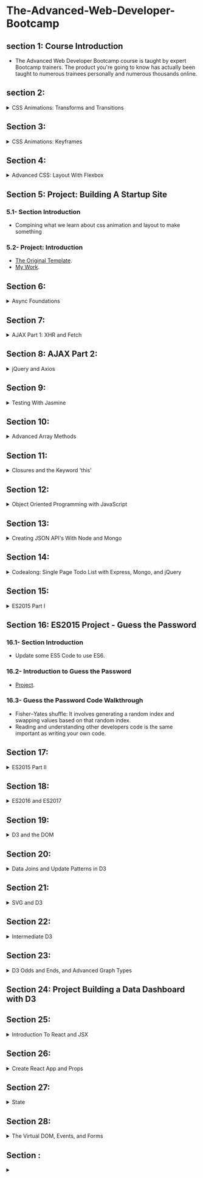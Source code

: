 # The-Advanced-Web-Developer-Bootcamp

## section 1: Course Introduction
- The Advanced Web Developer Bootcamp course is taught by expert Bootcamp trainers. The product you're going to know has actually been taught to numerous trainees personally and numerous thousands online.

## section 2:
<details>
  <summary>CSS Animations: Transforms and Transitions</summary>
  
  ### 2.1- Introduction To CSS Animations
  - Examples:
    - [species-in-pieces](http://species-in-pieces.com/#).
    - [waaark](https://waaark.com/).

  ### 2.2- Why Animations Matter
  - Getting things to move is easy, but planning how they should move is hard.
  ### 2.3- Intro To Pseudoclasses
  - [Pseudoclasses](https://developer.mozilla.org/en-US/docs/Web/CSS/Pseudo-classes).
  ### 2.4- Pseudo-Classes: Hover
  - Trigger by a user mousing over.
  - [Hover](https://developer.mozilla.org/en-US/docs/Web/CSS/:hover).
  ### 2.5- Pseudo-Classes: Focus
  - Triggers when an element receives focus.
  - Just for inputs.
  - [Focus](https://developer.mozilla.org/en-US/docs/Web/CSS/:focus).
  ### 2.6- Pseudo-Classes: Active
  - Triggers when an element is being activated by user.
  - By taping and hold on the element.
  - [ِActive](https://developer.mozilla.org/en-US/docs/Web/CSS/:active).
  ### 2.7- Quick Pseudoclasses Exercise
  - [Starter Code](https://codepen.io/Colt/pen/vJRddz?editors=1100).
  - [Quick Pseudoclasses Exercise](https://codepen.io/Mai_Abdulhamid/pen/YzGwwPJ?editors=1100).
  ### 2.8- Building An Animated Button
  - [Starter Code](https://codepen.io/Colt/pen/KqmRRz).
  - [Animated Button](https://codepen.io/Mai_Abdulhamid/pen/BaLjBBp).
  ### 2.9- Introduction to Transform
  - Transform: lets you move, warp, rotate and scale elements.
  - Syntax -> translate: function().
  - [MDN-Transform-Documentation](https://developer.mozilla.org/en-US/docs/Web/CSS/transform?v=control).
  ### 2.10- Transform: Translate
  - Move something around.
  - transform: translate( translateX, translateY ).
  - It usually happens when it's triggers. it's not usually happens when the page loads.
  - [Example](https://codepen.io/Colt/pen/GEmOjv?editors=1100).
  ### 2.11- Transform:Scale() and Transform-Origin
  - Alter the size of an element, increase the size or shrink down elements.
  - transform: scale(scaleX, scaleY).
  - Every aspect of the element scaled, like border , text, and so on.
  - [Transform-Origin](https://developer.mozilla.org/en-US/docs/Web/CSS/transform-origin): It takes the original origin which is the **middle** of the element, and scale it from there.
  - The default otigin is the center.
  ### 2.12- Transform: Rotate()
  - Rotate elements on the page.
  - transform: rotate(num deg).
  - if num is positive the rotation will be clockwise, if it negative the rotation will be counterclockwise.
  ```
    transform: rotate(45deg) scale(2px 3px); //To add more than one transform function.
  ```
  - [Angle Units](https://developer.mozilla.org/en-US/docs/Web/CSS/angle).
  ### 2.13- A Note on Vendor Prefixes
  - For the nonstandered properties that not all browsers implement.
  - [Vendor_Prefix MDN](https://developer.mozilla.org/en-US/docs/Glossary/Vendor_Prefix).
  - [Autoprefixer](https://autoprefixer.github.io/).

  ### 2.14- Transitions Basics
  - Transitions: Allows us to control animation speed when changing css properties.
  - Transitions Properties:
    - transition-delay
    - transition-duration
    - transition-property
    - transition-timing-function
  - [Transition MDN](https://developer.mozilla.org/en-US/docs/Web/CSS/transition).
  ### 2.15- Transition-Duration and Transition-Property
  - Transition-Duration: Specify how long should the transition last.
  - Transition-Property: Specify what properities should be transitioned.
  - [Example](https://codepen.io/Colt/pen/MoMNEw).
  ### 2.16- Transition-Timing-Function and Transition-Delay
  - Transition-Delay: Specify how long of a delay before the transition starts.
  - Transition-Timing-Function: what's the acceleration curve for the transition.
  - [Easings](https://easings.net/).
  - [Transition-Timing-Function](https://developer.mozilla.org/en-US/docs/Web/CSS/transition-timing-function).
  - [cubic-bezier](https://cubic-bezier.com).
  ### 2.17- Transition Shorthand
  - transition: property duration timing-function delay, 
                anotherProperty duration timing-function delay.
  - [Transition Shorthand MDN](https://developer.mozilla.org/en-US/docs/Web/CSS/transition).
  ### 2.18- CSS Animation Performance
  - What can be transitioned?
  - What should be transitioned?
  - [High-performance-animations](https://www.html5rocks.com/en/tutorials/speed/high-performance-animations/).
  ### 2.19- Building An Animated Gallery
  - [filter](https://developer.mozilla.org/en-US/docs/Web/CSS/filter). 
  - [Starter Code](https://codepen.io/Colt/pen/OjJbLo?editors=1100).
  - [Animated Gallery](https://codepen.io/Mai_Abdulhamid/pen/wvzMKZL?editors=1100).
  
</details>


## Section 3:
<details>
  <summary>CSS Animations: Keyframes</summary>
  
  ### 3.1- Introduction to Keyframes
  - Transitions allow us to animate a single state change.(Go from state A to state B).
  - Keyframes allow for much more complex multi-state animations.(Go from state A to state B to C to D ....etc.).
  - [@keyframes MDN](https://developer.mozilla.org/en-US/docs/Web/CSS/@keyframes).
  ### 3.2- Codealong: Animated Rainbow Flashing Text
  - step1 define keyframes.
  - step2 apply to the element.
  - [Ugly rainbowText Example :) ](https://codepen.io/Mai_Abdulhamid/pen/dypGXEe).
  ### 3.3- Other CSS Animation Properties
  - animation-iteration-count: Specifies how many times should it repeat.
  - animation-direction: Specifies whether an animation should play forward, backward, or alternate back and forth between playing the sequence forward and backward.
  - animation-fill-mode: Specifies how an animation should apply styles before and after the animation.
  - animation-play-state: Specifies whether the animation is palyed or paused.
  ### 3.4- Exercise: Rising and Setting Sun Animation
  - [Starter Code](https://codepen.io/Colt/pen/JyPWBE?editors=1100).
  ### 3.5- Exercise SOLUTION : Rising and Setting Sun Animation
  - [Sun Animation](https://codepen.io/Mai_Abdulhamid/pen/zYKrKyL?editors=1100).
  ### 3.6- CSS Animation Shorthand
  - [MDN](https://developer.mozilla.org/en-US/docs/Web/CSS/animation).
  ### 3.7- Building an Animated CSS Loading Icon
  - [Loading Icon](https://codepen.io/Mai_Abdulhamid/pen/oNzbWax).
  
</details>


## Section 4:
<details>
  <summary>Advanced CSS: Layout With Flexbox</summary>
  
  ### 4.1- Section Introduction
  - Building responsive pages with css.
  ### 4.2- Introduction To Flexbox
  - flexbox: It's a more efficient way to layout, align and distribute space among items in a container, even if their sizes is unknown.
  - flexbox container properties:
    - flex-direction
    - flex-wrap
    - justify-content
    - align-items
    - align-content
  - flexbox item properties:
    - order
    - flex
    - flex-grow
    - flex-shrink
    - justify-self
  - [A Complete Guide to Flexbox](https://css-tricks.com/snippets/css/a-guide-to-flexbox/).
  - [flexboxfroggy](http://flexboxfroggy.com/).
  ### 4.3- The Magic of Display: Flex
  - display: flex; -> this isn't a flexbox specific property, but by setting it to flex we setting the container to flex.
  - [Starter Code](https://codepen.io/Colt/pen/MvwVJe).
  ### 4.4- Important Flexbox Terminology
  - Some Terminologies :
  1. flex container -> the item which has the display: flex property.
  2. flex items ->  The elements inside flex container.
    - They behave different from the traditional items.
  3. Main Axis -> Goes from left to right(by default).
  4. Cross Axis -> perpendicular(goes from top to bottom).
  ### 4.5- Flex-Direction
  - Specifies how items are placed in the flex container, defines the **main axis** and its direction.
  - The default value is row.
  ### 4.6- Flex-Wrap
  - Specifies whether items are forced into a single line or can be wrapped into multiple lines.
  - The default value is nowrap.
  ### 4.7- Justify-Content
  - Specifies how space is distributed between items in flex container along the **Main Axis**.
  ### 4.8- Flexbox Sidebar Exercise
  - [Starter Code](https://codepen.io/Colt/pen/GvpNEE?editors=1100).
  ### 4.9- Flexbox Sidebar Exercise: SOLUTION
  - [SOLUTION](https://codepen.io/Mai_Abdulhamid/pen/oNzbJoa?editors=1100).
  ### 4.10- Align-Items
  - Specifies how space is distributed between **items** in flex container along the **Cross Axis**.
  - The default value is stretch.
  ### 4.11- Align-Content
  - Specifies how space is distributed between **Rows** in flex container along the **Cross Axis**.
  - The default value is stretch.
  ### 4.12- Building A Responsive Navbar CODEALONG
  - [Starter Code](https://codepen.io/Colt/pen/brVWXQ?editors=1100).
  - [Responsive Navbar CODEALONG](https://codepen.io/Mai_Abdulhamid/pen/PoGZgNg?editors=1100).
  ### 4.13- Align-Self
  - Allows you to override align-items on individual flex items.
  ### 4.14- Order
  - Specifies the order used to layout items in their flex container.
  - All items by default have order 0.
  - What matter is how items related to each others.
  ### 4.15- flex-basis
  - flex : Defines how a flex item will grow or shrink to fit the available space in a container.
  - flex is a shorhand to flex-grow, flex-shrink, flex-basis.
  - flex-basis: sort of like width but it isn't.
  - flex-basis: Specifies the ideal size of a flex item **before** it's placed into a flex container.
  - It's like width when you working with rows, and like height when you working with columns.
  - When a flex-basis is specified, the width of flex items is ignored.
  - [The Difference Between Width and Flex Basis](https://mastery.games/post/the-difference-between-width-and-flex-basis/).
  ### 4.16- flex-grow
  - Dictates how the **unused space** should be spread amongst flex items.
  - It's all about ratios.
  - [flex-grow article](https://css-tricks.com/flex-grow-is-weird/).
  ### 4.17- Flex-Shrink
  - Dictates how items should shrink when there isn't enough space in container.
  ### 4.18- Building a Polygon.com Widget
  - [Starer Code](https://codepen.io/Colt/pen/vJGJmV?editors=1100).
  - [Widget](https://codepen.io/Mai_Abdulhamid/pen/vYXLqjp?editors=1100).
  ### 4.19- Exercise: Holy Grail Layout
  - [Holy Grail wikibedia](https://en.wikipedia.org/wiki/Holy_grail_(web_design)).
  - [Starer Code](https://codepen.io/Colt/pen/mMPXEy?editors=1100).
  ### 4.20- Exercise: Holy Grail Layout SOLUTION
  - [SOLUTION](https://codepen.io/Mai_Abdulhamid/pen/qBabeWV?editors=1100).
  ### 4.21- Flexbox Browser Support
  - [Mixing Old and New for the Best Browser Support](https://css-tricks.com/using-flexbox/).
  
</details>


## Section 5: Project: Building A Startup Site
### 5.1- Section Introduction
- Compining what we learn about css animation and layout to make something
### 5.2- Project: Introduction
- [The Original Template](https://tutorialzine.com/2016/06/freebie-landing-page-template-with-flexbox).
- [My Work](https://github.com/MaiAbdulhamid/The-Advanced-Web-Developer-Bootcamp/tree/main/01%20Building%20A%20Startup%20Site).

## Section 6: 
<details>
  <summary>Async Foundations</summary>
  
  ### 6.1- Introduction
  - The goal is to build single page application using javascript.
  - [Understand definition of asynchronous event](https://stackoverflow.com/questions/4559032/easy-to-understand-definition-of-asynchronous-event).
  ### 6.2- Callback Functions
  - Callback Function: a function that is passed into another function as a parameter then invoked by that other function.
  - Higher Order Function: is a function that accept a callback as parameter.
  - What are callback function used for?
    - Advanced Array methods.
    - Browser Events.
    - Ajax requests.
    - React Development.
  - [Slides](http://webdev.slides.com/eschoppik/callbacks#/11).
  ### 6.3- Codealong: forEach
  - forEach: function that takes array and callback.
  - Implementation:
  ```
    function forEach(arr, callback){
      for(var i =0; i < arr.length; i++){
        callback(arr[i], i, arr)
      }
    }
    var strings = ["my", "name", "is", "mai"], 
        res = "";
    var callback = function(str, index, array){
      if(array.length -1 !== index){
        res += str + " ";
      }else{
        res += str + "!!"
      }
    }
    forEach(strings, callback)
    console.log(res)
  ```
  - [Slides](http://webdev.slides.com/eschoppik/mysql-99-108).
  ### 6.4- findIndex Exercise Intro
  - Returns the index of the first element in the array for which the callback returns a truthy value.  -1 is returned if the callback never returns a truthy value.
  - Similer to forEach but check for truthy value of callback.
  - [Slides](http://webdev.slides.com/eschoppik/mysql-99-108).
  ### 6.5- findIndex Solution
  - Implementation:
  ```
    function findIndex(arr, callback){
      for(var i =0; i < arr.length; i++){
        if(callback(arr[i], i, arr)){
          return i;
        }
      }
      return -1;
    }
    var numbers = [1, 2, 3, 4, 5, 6];
    function callback(num, index, array){
      return num % 2 === 0
    }
    console.log(findIndex(numbers, callback))
  ```
  ### 6.6- The Stack And The Heap
  - Stack is: 
    - An ordered data structure
    - Keeps track of function invocations
    - Part of the JavaScript runtime (you don't access it directly).
  - When main Function is called, javascript runtime takes it to stack.
  - If the function has callback function runtime add it to stack.
  - Once it done executed runtime takes it out of the stack(pop out).
  - Stack Frame -> has information of :
    - The function that was invoked
    - The parameters that were passed to the function
    - Current line number
  - Stack processed from top to bottom, we can't take things out of the middle because of function in the middle could be waiting for some result.
  - Heap: An area in memory where the your data is stored.
  - [Slides](http://webdev.slides.com/eschoppik/mysql-99-108-17).
  ### 6.7- The Stack: An Example
  - Every function invocation adds to the stack.
  - [Slides](http://webdev.slides.com/eschoppik/mysql-107-16-22).
  ### 6.8- setTimeout and setInterval
  - setTimeout: A function that asynchronously invokes a callback after a delay in milliseconds(Delay callback).
  - clearTimeout -> Cansling timeout.
  - setInterval: A function that continually invokes a callback after every X milliseconds, where X is provided to setInterval(Repeat callback).
  - clearInterval -> Cansling iterval.
  - [Slides](http://webdev.slides.com/eschoppik/mysql-99-108-17-23).
  - Hint: The returned timerId is a positive integer value which identifies the timer created by the call to setTimeout();
  ### 6.9- Exercise: countDown Function
  - Your goal is to Implement a function called countDown that accepts a time in seconds. The function will print the time remain to the console every second. Instead of printing 0, the function should print "Ring Ring Ring!!!".
  ### 6.10- countDown Exercise Solution
  ```
    function countDown(time){
      var count = setInterval(function(){
        time--;
            if(time > 0){
                console.log(time)
            }else{
              console.log("Ring Ring Ring!!!")
              clearInterval(count)
            }
      }, 1000)
    }
    countDown(2)
  ```
  ### 6.11- The Event Loop And The Queue
  - The Queue: An ordered list of functions waiting to be placed on the stack (First in first out).
  - The Event Loop: Functionality in the JavaScript runtime that checks the queue when the stack is empty, If the stack is empty, the front of the queue is placed in the stack.
  - untill the delay is == 0, it's not run immediatlery, it runs after the stack is empty.
  - callback placed into the queue.
  - Single Threaded: Code execution is linear.  Code that is running cannot be interrupted by something else going on in the program.
  - JavaScript is **Single Threaded**.
  - [Slides](http://webdev.slides.com/eschoppik/mysql-107-16-18).
  ### 6.12- Promise Basics
  - Promise: A promise is an object that represents a task that will be completed in the future.
  - promise.then(callback) -> when there is no error.
  - promise.catch(callback) -> when there is error.
  - [Slides](http://webdev.slides.com/eschoppik/mysql-99-108-17-19).
  ### 6.13- Promise Chaining
  - Disadvantages of Nested Callbacks:
    - The code is hard to read.
    - Logic is difficult to reason about.
    - The code is not modular.
  - The values return in the previous .then() callback will be passed into next .then() callback as a parameter.
  - [Slides](http://webdev.slides.com/eschoppik/mysql-107-16-18-24).
  
</details>

## Section 7:
<details>
  <summary>AJAX Part 1: XHR and Fetch</summary>
  
  ### 7.1- Intro to AJAX
  - AJAX: stands for Asynchronous Javascript And XML.
  - It is an approach to web development(a concept to build a websie).
  - With AJAX websites can send and request data from a server in the background without disturbing the current page(single page application).
  ### 7.2- What's the deal with JSON and XML?
  - API don't response with HTML. API response with pure data not structure.
  - They use more efficient data formas from server to website like Json and XML.
  - XML -> Extended Markup landuage.
  - XML is syntactically similer to HTMl, but it doesn't descripe presentation like HTML does.
  - JSON -> js object notation.
  - almost like js objects.
  - JSON is more popular bacause it works so well with js.
  - AJAJ ->  Asynchronous Javascript And JSON. :")
  ### 7.3- Making Our First Request with XMLHTTPRequest
  - XMLHTTPRequest -> XMR.
  - [XMLHTTPRequest MDN](https://developer.mozilla.org/en-US/docs/Web/API/XMLHttpRequest).
  - [onreadystatechange MDN](https://developer.mozilla.org/en-US/docs/Web/API/XMLHttpRequest/onreadystatechange).
  - [Example](https://codepen.io/Mai_Abdulhamid/pen/abmNGjq?editors=0010).
  ### 7.4- AJAX Workflow: Building The Random Image App
  - [starter Code](https://codepen.io/Colt/pen/MvbLdo).
  - [Random Image App](https://codepen.io/Mai_Abdulhamid/pen/rNMeKbP?editors=1011).
  ### 7.5- Bitcoin Price Exercise
  - [starter Code](https://codepen.io/Colt/pen/PKjOdg).
  - [coindesk API](https://www.coindesk.com/coindesk-api).
  ### 7.6- Bitcoin Price Exercise Solution
  - [Solution](https://codepen.io/Mai_Abdulhamid/pen/qBaZMWj?editors=1011).
  ### 7.7- Fetch Introduction
  - XHR problems ->
    - sytax is ugly.
    - 16 years old.
    - No streaming data.
  - Fetch is update of XHR.
  - [Streams Data Demo](https://domenic.github.io/streams-demo/).
  - response.json() -> returns a promise.
  ### 7.8- Fetch Options
  - [Fetch Example with options](https://codepen.io/Colt/pen/PKOpMY?editors=0010).
  - [fetch MDN](https://developer.mozilla.org/en-US/docs/Web/API/WindowOrWorkerGlobalScope/fetch).
  ### 7.9- Fetch Error Handling
  - .catch() -> will run if there is a problem with the request itself or the internet.
  - use request.ok build in property.
  - throw Error("Error Message").
  - [Fetch Error Handling](https://codepen.io/Colt/pen/prWBLb?editors=0011).
  ### 7.10- Fetch Random User Profile Exercise
  - [starter Code](https://codepen.io/Colt/pen/QMqoZo?editors=1010).
  - [randomuser API](https://randomuser.me/api/).
  ### 7.11- Fetch Random User Profile Exercise Solution
  - [082 Random-User-API-Endpoint](https://randomuser.me/api/).
  - [Solution](https://codepen.io/Mai_Abdulhamid/pen/dypMQdv?editors=1011).
  ### 7.12- The Problem With Fetch
  - The problem with fetch is Browser Compatability(support).

  
</details>

## Section 8: AJAX Part 2:
<details>
  <summary>jQuery and Axios</summary>
  
  ### 8.1- jQuery AJAX Introduction
  - write less than pure js.
  - [jQuery CDN](https://code.jquery.com/).
  - [Starter Code](https://codepen.io/Colt/pen/eEymav).
  ### 8.2- jQuery $.ajax Method
  - Creates HMLHttpRequest under the hood.
  - [jQuery.ajax Docs](http://api.jquery.com/jQuery.ajax/).
  - [baconipsum API](https://baconipsum.com/api/?type=meat-and-filler).
  - [Example](https://codepen.io/Colt/pen/brYLvg?editors=1011).
  ### 8.3- Digging In The jQuery Sourcecode
  - [jQuery Sourcecode](https://github.com/jquery/jquery/blob/731c501155ef139f53029c0e58409b80f0af3a0c/src/ajax/xhr.js).
  ### 8.4- jQuery AJAX Shorthand Methods
  - [Codepen](https://codepen.io/Colt/pen/braVVr?editors=1010).
  - [get()](https://api.jquery.com/jQuery.get/).
  - [getJSON()](https://api.jquery.com/jQuery.getJSON/) //The most common use case.
  - [post()](https://api.jquery.com/jQuery.post/).
  ### 8.5- jQuery Random Cats API Exercise
  - Add Random img to the dom using jquery.
  - [attr Docs](https://api.jquery.com/attr/).
  ### 8.6- jQuery Random Cats Exercise SOLUTION
  - [SOLUTION](https://codepen.io/Mai_Abdulhamid/pen/gOwrJEL?editors=1011).
  ### 8.7- Axios Intro
  - Axios -> a lightweight Http request library.
  - if you want only to include httpRequest without extra jQuery methods.
  - [Axios Docs](https://github.com/mzabriskie/axios).
  - [API endpoint](https://opentdb.com/api.php?amount=1).
  - [Example](https://codepen.io/Colt/pen/rzpLqE).
  ### 8.8- Axios Error Handling
  - [Error Handling](https://codepen.io/Colt/pen/qXpNGN?editors=1010)
  ### 8.9- Ron Swanson Exercise
  - [Starter Code](https://codepen.io/Colt/pen/zdpKKq?editors=1010).
  ### 8.10- Ron Swanson Exercise Solution
  - [Solution](https://codepen.io/Mai_Abdulhamid/pen/LYRNKLN?editors=1011).
  
</details>


## Section 9:
<details>
  <summary>Testing With Jasmine</summary>
  
  ### 9.1- Section Introduction
  - If you want to become a professional developer regardless front-end, backend or fullstack you need to understand how to write your own tests.
  ### 9.2- Writing Tests in the Browser
  - Jasmine A framework to write tests.
  - [jasmine.github](https://jasmine.github.io/index.html).
  - [Slides](http://webdev.slides.com/eschoppik/testing-with-jasmine#/3/0/1).
  ### 9.3- Jasmine Syntax and Matchers
  - Essential keywords:
    - describe() -> use to organize tests, describe something.
    - it() inside describe function, describe in more detail.
    - Each it function corresponding to a test and also calles a spec.
    - expect() -> inside it function.
    - where we make expectations or assertions about the functionality we are testing
    - returns an object which we ca attach other methods to.
    - These methods we attach onto the result of the expect function are called **[Matchers](https://jasmine.github.io/api/2.7/matchers.html)**.
    - toBe() -> uses the === operator and compares the result of the expect function with the value we passed in.
    - not.toBe() -> Any matcher can evaluate to a negative assertion by chaining the call to expect with a not before calling the matcher.
    - toBeCloseTo() -> compare two values and accepts a second parameter to precision.
  ### 9.4- Writing Better tests with Hooks
  - beforeEach(callback), afterEach(callback) -> to add a block of repetitive code that you would need to execute every time you start executing each spec.
  - beforeEach(callback) run before each "it" callback.
  - afterEach(callback) run after each "it" callback - useful for teardown.
  - [Global](https://jasmine.github.io/api/2.7/global.html#)
  ### 9.5- Spies
  - **Mocking**: concept in unit testing, it is a fixed object that poses as a function without having to go through the overhead of creating the real object.
  - We strive to isolate specific functionality behaves under a variety of circumstances.
  - when you create a Mock object it creates a fake object that takes the place of the real object.
  - in jasmine Mocks are reffered to as spies.
  - spy is usefull when you want to see how many times the function is called, what arguments a function is called with, and what the function returns.
  - [Spying on JavaScript methods using Jasmine](https://rollout.io/blog/jasmine-spyon/).
  - [Docs](https://jasmine.github.io/2.0/introduction.html#section-Spies).
  ### 9.6- Clocks
  - It is installed by invoking jasmine.clock().install()
  - setTimeout, setInterval.
  - async code: it take an optional single argument (commonly called 'done') that should be called when the async work is complete.
  - [Docs](https://jasmine.github.io/2.0/introduction.html#section-Asynchronous_Support).
  ### 9.7- TDD and BDD
  - Some different ways to test our code.
  - TDD - Test Driven Development -> the idea of TDD is that you write your test before you write your application code.
  - BDD - Behavior Driven Development -> the idea of BDD is actually a subset of TDD, we describe the behavior of functionality and not just what what we expect the result to be.
  ### 9.8- Different Types of Tests
  - unit tests are written for the purpose of providing that the parts of your application bahave as expected before they are put together.
  - Application may fail when this units are combined, that leads to Integration tests.
  - Integration tests: is meant to test the Integration of our units or larger parts of our application.
  - Acceptance tests: involves performing tests on the full system which could be using your application on the browser or on device to see whether the appliction functionality satisfies a specification provided.
  - The pupose of Acceptance tests is to evaluate the entire business or system requiremnets.
  - Stress tests: the idea of it is to determine how effective your application can be under unfavorable conditions.
  
</details>

## Section 10:
<details>
  <summary>Advanced Array Methods</summary>
  
  ### 10.1- Section Introduction
  - Foundation for functional programming.
  - Reenforcement of more challenging JavaScript concepts.
  - Foundation for declarative programming.
  - Used everywhere in modern libraries and frameworks.
  - Write cleaner and more concise code.
  - [Slides](http://webdev.slides.com/eschoppik/advanced-array-methods).
  ### 10.2- forEach
  - forEach ALWAYS returns undefined.
  - implementation:
  ```
  function forEach(array, callback){
      for(var i = 0; i < array.length; i++){
          callback(array[i], i, array);
      }
  }
  ```
  ### 10.3- Exercise: forEach
  - create function doubleValues()
  - onlyEvenValues()
  - showFirstAndLast()
  - addKeyAndValue()
  - vowelCount()
  ### 10.- Exercise SOLUTION: forEach
  - [SOLUTION](https://github.com/rithmschool/udemy_course_exercises/blob/solutions/advanced-array-methods/forEach/forEach-exercises.js).
  ### 10.4- map
  - map ALWAYS returns a new array of the SAME length as the array it's invoked on.
  - implementation:
  ```
  function map(array, callback){
      var newArr = [];
      for(var i = 0; i < array.length; i++){
          newArr.push(callback(array[i], i, array));
      }
      return newArr;
  }
  ```
  ### 10.5- Exercise: Map
  - doubleValues()
  - valTimesIndex()
  - extractValue(arr, key)
  - extractFullName()
  ### 10.6- Exercise SOLUTION: Map
  - [SOLUTION](https://github.com/rithmschool/udemy_course_exercises/blob/solutions/advanced-array-methods/map/map-exercises.js).
  ### 10.7- Filter
  - The result of the callback will ALWAYS be a boolean.
  - It returns an array.
  - implementation:
  ```
  function filter(array, callback){
      var newArr = [];
      for(var i = 0; i < array.length; i++){
          if(callback(array[i], i, array)){
              newArr.push(array[i]);
          }
      }
      return newArr;
  }
  ```
  ### 10.8- Exercise: Filter
  - filterByValue()
  - find()
  - findInObj()
  - removeVowels(arr, key)
  - doubleOddNumbers()
  ### 10.9- Exercise SOLUTION: Filter
  - [SOLUTION](https://github.com/rithmschool/udemy_course_exercises/blob/solutions/advanced-array-methods/filter/filter-exercises.js).
  ### 10.10- Some
  - The idea is if some of the values passed of the callback return true the entire function returns true.
  - The result of the callback will ALWAYS be a boolean.
  - implementation:
  ```
    function some(arr, callback){
      for(var i=0; i < arr.length; i++){
        if(callback(arr[i], i, arr)){
          return true;
        }
      }
      return false;
    }
  ```
  ### 10.11- Every
  - The idea is if in order to every to return true every single value we iterate over has to return true to the callback function.
  - The result of the callback will ALWAYS be a boolean.
  - implementation:
  ```
    function some(arr, callback){
      for(var i=0; i < arr.length; i++){
        if(callback(arr[i], i, arr) === false){
          return false;
        }
      }
      return true;
    }
  ```
  ### 10.12- Exercise: Some and Every
  - hasOddNumber()
  - hasAZero()
  - hasOnlyOddNumbers(arr, key)
  - hasNoDuplicates()
  - hasCertainKey()
  - hasCertainValue()
  ### 10.13- Exercise SOLUTION: Some and Every
  - [SOLUTION](https://github.com/rithmschool/udemy_course_exercises/blob/solutions/advanced-array-methods/some-every/some-every-exercises.js).
  ### 10.- Reduce
  - The idea is that we can take an array and turn it into another data strucure.
  - Whatever is returned from the callback function, becomes the new value of the accumulator!
  ### 10.14- Reduce Continued
  - To change the data structure of an array we pass that data structure as the second parameter to the reduce function.
  - One of the way to check if the key is exsits in an object is to use if in condition.
  ### 10.15- Exercise: Reduce
  - extractValue()
  - vowelCount(str)
  - addKeyAndValue(arr, key, value)
  - addKeyAndValue(arr, key, value)
  - partition(arr, callback)
  ### 10.16- Exercise SOLUTION: Reduce
  - [SOLUTION](https://github.com/rithmschool/udemy_course_exercises/blob/solutions/advanced-array-methods/reduce/reduce-exercises.js).
  ### 10.17- Array Methods Recap
  - forEach iterates over an array, runs a callback on each value and returns undefined.
  - map creates a new array, runs a callback on each value and pushes the result of each callback in the new array.
  - filter creates a new array, runs a callback on each value and if the result of the callback returns true, that value is added to the new array.
  - some iterates through an array and runs a callback on each value, if the callback for at least one value returns true, some returns true, otherwise false.
  - every iterates through an array and runs a callback on each value, if the callback at any time returns false, every returns false.
  - reduce returns an accumulated value which is determined by the result of what is returned to each callback.
  
</details>


## Section 11:
<details>
  <summary>Closures and the Keyword 'this'</summary>
  
  ### 11.1- Section Introduction
  - [slides](http://webdev.slides.com/eschoppik/closures-and-the-keyword-this#/).
  ### 11.2- Introduction to Closures
  - A closure only exists when an inner function makes use of variables defined from an outer function that has returned. If the inner function does not make use of any of the external variables all we have is a nested function.
  - Inner functions don't remember everthing from the outer function, only remember the variables that they need.
  ### 11.3- Using Closures in the Wild
  - The most common use cases is to create a concept of private variables.
  - private variables: Can only be accessed in a certain scope and not modified from an external scope.
  - To be completely private there is Immutability concept.
  - The idea of Immutability: means that we can't change the value of something.
  - To create that idea we return a copy of the array not the actual array.
  ### 11.4- Exercise: Closures
  - specialMultiply(a,b)
  - guessingGame(amount)
  ### 11.5- Exercise SOLUTION: Closures
  - [SOLUTION](https://github.com/rithmschool/udemy_course_exercises/blob/solutions/closures-and-keyword-this/closures/closures-exercises.js).
  ### 11.6- Closures Recap
  - Not all programming languages support closures, this something js specifically supports.
  ### 11.7- Introduction to the Keyword 'this'
  - In js everytime that a function is run two special keywords are given to that function, arguments keyword and this keyword.
  - Can be determined using four rules (global, object/implicit, explicit, new).
  - **1. Global Context**: When 'this' is not inside of a declared object.
  - It refers to the global object which in the browser is window object.
  - Every variable you declare in the global scope is actually attached to the window object.
  ```
    console.log(this); // window
  ```
  ### 11.8- 'this' with Functions and "use strict"
  - Anything we attach onto the global object becomes a global variable which means we can use it outside of this function.
  - To get access to the variable inside function we omitting the var keyword inside of our function "Bad practice".
  - Best practice is to declare all of our variables at the top of our code even if they don't have a value and then assign those values at a later time.
  - In ES5 there is use strict mode, when we enable this the value of this keyword inside the function is undefined.
  - This means when we try to attach properities onto the keyword this when strict mode we get a type error.
  ### 11.9- Object/Implicit Binding
  - **2. Implicit/Object**: When the keyword 'this' IS inside of a declared object.
  - The value of keyword this will be always be the closest parent object.
  ```
  var person = {
      firstName: "Elie",
      determineContext: this;
  }
  person.determineContext; // window
  ```
  - A keyword 'this' is defined when a function is run! There is not a function being run here to create a new value of the keyword 'this' so the value of 'this' is still the window!
  ### 11.10- Explicit Binding
  - **3. Explicit Binding**: Can change the value of the keyword "this".
  - Whenever you see the call, apply, and bind methods you can easily determine what the value of the keyword this will be, because you get to set it as the first to each of these functions.
  - These three methods can only be invoked by functions. Call, apply and bind are methods that can only be invoked by functions not by other data types.
  ### 11.11- Call
  - func.call(object).
  - there is another use case for Call method is convert an array-like-object into an array.
  - **Array-Like Objects**: Some objects in JavaScript look like an array, but they aren’t one. That usually means that they have indexed access and a length property, but none of the array methods. Examples include the special variable arguments, DOM node lists, and strings.
  - slice method can also be called to convert Array-like objects/collections to a new Array. You just bind the method to the object. but instead of the target of slice (the keyword this) being that array, let's set the target of the keyword `this` to be our divs array-like-object.
  ```
  var divsArray = [].slice.call(divs);
  // you might also see this as Array.prototype.slice.call(divs) 
  // they do the same thing
  ```
  ### 11.12- Apply
  - The only diffrence between call and apply is when we have arguments to the function that we're using call or apply on.
  - with call aguments are passed as separetd comma values, with apply arguments are passed as values in an array.
  - When a function does not accept an array, apply will spread out values in an array for us!
  ```
    var nums = [5,7,1,4,2];
    Math.max(nums); // NaN
    Math.max.apply(this, nums); // 7
  ```
  ### 11.13- Bind
  - The parameters work like call, but bind returns a function with the context of 'this' bound already.
  - One common use case is when we don't know all of the arguments that will be passed to a function, that means we don't want to invoke the function right away, we call this Partiol application.
  - **Partiol application**: takes some of args now and all of rest args later.
  - Another common use case of bind() is to set the context of the keyword this for a function that will be called at a later point of time.
  - Commonly it happens when dealing with asynchronous code.
  - setTimeout is an example of a asynchronous code.
  ### 11.14- Bind Continued
  - Since the setTimeout is called at a later point of time, the keyword "this" doesn't refer to the parent object, it actually refers to the global object.
  - call and apply invoke a function right away and doing thet would defeat the purpose of setTimeout.
  - So using bind comes with asynchronous code.
  ### 11.15- Exercise: Call, Apply, and Bind
  - arrayFrom(arrayLikeObject)
  - sumEvenArguments()
  - invokeMax(fn, num)
  - once(fn, thisArg)
  - flip(fn, thisArg)
  - bind(fn, thisArg)
  ### 11.16- Exercise SOLUTIONS: Call, Apply, Bind
  - [SOLUTIONS](https://github.com/rithmschool/udemy_course_exercises/blob/solutions/closures-and-keyword-this/call-apply-bind/call-apply-bind-exercises.js).
  ### 11.17- The 'new' Keyword and section recap
  - **4. The 'new' keyword**: We can set the context of the keyword 'this' using the 'new' keyword.
  - when the new keyword is used a new object is created.
  - new keyword is used with a function and inside of the function definition, the keyword 'this' will refer to the object that is created.
  - when new is used an Implicit return this is added tothe function which uses it.
  
</details>


## Section 12:
<details>
  <summary>Object Oriented Programming with JavaScript</summary>
  
  ### 12.1- Introduction to Object Oriented Programming with JavaScript
  - Object Oriented Programming: it's a programming model based around the idea of objects and blueprints which create object.
  - we call this blueprints classes and the objects that we create from our classes are traditionally called instances.
  - Instead of making an infinite number of different objects, we can create a function to construct these similar objects.
  - we call these kinds of functions "constructor" functions.
  - [Slides](http://webdev.slides.com/eschoppik/oop-in-javascript#/).
  ### 12.2- The 'new' Keyword
  - It first creates an empty object.
  - It then sets the keyword 'this' to be that empty object.
  - It adds the line 'return this' to the end of the function, which follows it.
  - It adds a property onto the empty object called "__proto__", which links the prototype property on the constructor function to the empty object (common called Dunder proto).
  ### 12.3- Refactoring with Multiple Constructors
  - We can avoid duplication in multiple constructor functions by using call or apply.
  ```
    function Car(make, model, year){
        this.make = make;
        this.model = model;
        this.year = year;
        this.numWheels = 4;
    }
    function Motorcycle(){ // we don't need to even pass in parameters!
        // even better using apply with arguments
        Car.apply(this, arguments);
        this.numWheels = 2;
    }
  ```
  ### 12.4- Exercise: Constructor Functions
  - - [Exercise](https://github.com/rithmschool/udemy_course_exercises/blob/solutions/object-oriented-programming/constructors/constructors-exercises.js).
  ### 12.5- Exercise SOLUTION: Constructor Functions
  ```
  function Parent(firstName, lastName, favoriteColor, favoriteFood){
      this.firstName = firstName;
      this.lastName = lastName;
      this.favoriteColor = favoriteColor;
      this.favoriteFood = favoriteFood;
      this.multiplyFavoriteNumber = function(num){
        return num * this.favoriteNumber;
      }
  }

  function Child(firstName, lastName, favoriteColor, favoriteFood){ 
      Parent.apply(this, arguments)
  }
  ```
  ### 12.6- Introduction to Prototypes
  - Every single function has a properity in it called prototype, which is an object.
  - The prototype object has a property on it called "constructor", which points back to the constructor function.
  ```
    Person.prototype.constructor === Person; // true
  ```
  - since we create object from constructor function using new keyword this prototype property added to these objects, and can be accessed be Dunder property(__proto__).
  ```
  object.__proto__ === Person.prototype; // true
  ```
  ### 12.7- The Prototype Chain
  - Prototype is an object wich has properities and methods placed on it.
  - These methods and properities are shared and accessable by any other object that is created from the constructor function when the new keyword is used.
  - objects created by the same constructor have a shared prototype,.
  ### 12.8- Adding Methods to the Prototype
  - Every time we make an object using the new keyword we have to redefine the sayHi function!.
  - every time we create new object the functions in constructor are redefined.
  - To define once we add functions to the prototype properity not to constructot.
  ```
  function Vehicle(make, model, year){
      this.make = make;
      this.model = model
      this.year = year
      this.isRunning = false
  }
  Vehicle.prototype.turnOn = function (){
      return this.isRunning = true
  }
  ```
  ### 12.9- Exercise SOLUTIONS: Prototypes
  - [Exercise and Solutions](https://github.com/rithmschool/udemy_course_exercises/blob/solutions/object-oriented-programming/prototypes/prototypes-exercises.js).
  ### 12.10- Prototypal Inheritance
  - The passing of methods and properties from one class to another.
  - Inheritance should only affect the chid not the parnt.
  - in js, passing prototype properity from one constructor to another.
  - we can't just assign one object to another because it just create a refrence.
  - Object.create: Creates a brand new function and accepts as its first parameter, what the prototype object should be for the newly created object.
  - new keyword will do almost the same thing, but add additional unnecessary properties on the prototype object (since it is creating an object with undefined properties just for the prototype), So we use Object.create.
  - Reset the constructor property to the child constructor.
  ### 12.11- Exercise SOLUTIONS: Inheritance
  - [Exercise and Solution](https://github.com/rithmschool/udemy_course_exercises/blob/solutions/object-oriented-programming/inheritance/inheritance-exercises.js).
  
</details>

## Section 13:
<details>
  <summary>Creating JSON API's With Node and Mongo</summary>
  
  ### 13.1- Preparing For React
  - The main goal is Preparing For React.
  ### 13.2- Installing NodeJS
  - using cloud9 IDE environment.
  ### 13.3- Creating Our Initial Express Application
  - cmd:
    - mkdir appFolder //make app directory
    - cd appFolder //change directory to appFolder
    - npm init //create package.json file.
    - npm install express //to install express.
    - touch index.js //main file witch server stat with.
    - node index.js //To run app into the server.
  - require express at index.js.
  - make the first get request to root route '/'.
  - to get port in cloud9 -> process.env.PORT.
  ```
    const express = require('express');
    const app     = express();
    const port    = process.env.PORT || 3000;

    app.get('/', function(req, res){
        res.send("Hello World!")
    })

    //Listen to port
    app.listen(3000, function(){
        console.log('App is Running on port 3000');
    })
  ```
  ### 13.4- Responding With JSON
  - In Express .send() is dynamic depends on the content we passed in.
  - res.send(string) -> as html.
  - res.send(object) -> as Json.
  - in json case there is req.json() method wich sends as json.
  - in fact .send() has .json() inside it.
  - use project url at postman GET request to show the type of data in headers.
  ### 13.5- Installing Mongo
  - $ sudo apt-get install mongodb-org
  - $ mkdir data
  - $ echo 'mongod --bind_ip=$IP --dbpath=data --nojournal --rest "$@"' > mongod
  - $ chmod a+x mongod
  - $ cd ~ 
  - $ ./mongod //start mongodb
  - $ npm install mongoose //conect mongo with express app.
  - [github setting_up_mongodb](https://github.com/c9/docs.c9.io/blob/master/src/persistence/setting_up_mongodb.md).
  ### 13.6- Defining Our Schema
  - make modelsfolder, inside it make index.js and todo.js.
  - inside models/index.js
  ```
  const mongoose = require('mongoose')
  mongoose.set('debug', true)
  mongoose.connect('mongodb://localhost:27017/tododb') //db url
  mongoose.Promise = Promise;

  module.exports.Todo = require('./todo')
  ```
  - inside todo define todo schema
  ```
  const mongoose = require('mongoose')
  todoSchema = new mongoose.Schema({
      name: {
          type: String,
          required: "Name can't be blank!"
      },
      completed: {
          type: Boolean,
          default: false
      },
      created_date: {
          type: Date,
          default: Date.now
      }
  });

  const Todo = mongoose.model('Todo', todoSchema);

  module.exports = Todo
  ```
  ### 13.7- Defining The Index Route
  - [Routing](https://expressjs.com/en/guide/routing.html).
  - make routes folder, inside it make todo.js.
  - inside routes/todo.js:
  ```
  var express = require('express');
  var router  = express.Router();
  var db      = require('../models')
  router.get('/', function(req, res){
      db.Todo.find()
      .then(function(todos){
          res.json(todos)
      })
      .catch(function(error){
          res.send(error)
      })
  })
  module.exports = router
  ```
  - require routes/todo.js at main index.js.
  ### 13.8- Defining The Create Route
  - inside routes/todo.js: make post router request.
  - $ npm install body-parser
  ### 13.9- Defining The Show Route
  - Retrive todos /:todoID.
  - Use req.params.todoID to retrive specific item data by id.
  ```
  router.get('/:todoId', function(req, res){
      db.Todo.findById(req.params.todoId)
      .then(function(todo){
          res.send(todo)
      })
      .catch(function(error){
          res.send(error)
      })
  })
  ```
  ### 13.10- Defining the Update Route
  - using put request.
  - findOneAndUpdate(howToFind, thePartThatweUpdated, toResponseWithTheNewData)
  ```
  router.put('/:todoId', function(req, res){
    db.Todo.findOneAndUpdate({_id: req.params.todoId}, req.body, {new: true})
    .then(function(updatedTodo){
      res.send(updatedTodo)
    })
    .catch(function(error){
      res.send(error)
    })
  })
  ```
  ### 13.11- Defining the Delete Route
  - using delete request.
  - remove(deleteUsingSomething)
  ```
  router.delete('/:todoId', function(req, res){
    db.Todo.remove({_id: req.params.todoId})
    .then(function(){
      res.json({message: "Todo is Deleted"})
    })
    .catch(function(error){
      res.send(error)
    })
  })
  ```
  ### 13.12- Refactoring Our API
  - move our logic code into a separate helper.
  - [exports VS module.exports](https://www.hacksparrow.com/nodejs/exports-vs-module-exports.html).
  - make helpers folder and inside it make todo file.
  - inside helpers/todo we separate logic functions and exports it to use at router.js.
  
</details>


## Section 14:
<details>
  <summary>Codealong: Single Page Todo List with Express, Mongo, and jQuery</summary>
  
  ### 14.1- Introducing Our Single Page App
  - Todo app using AJAX with jQuery.
  ### 14.2- Serving Static Files and Nodemon
  - Make views directory, and make file index.html.
  - inside main indx.js use express to view html files:
  ```
  app.use(express.static(__dirname + '/views'))

  app.get('/', function(req, res) {
    res.sendFile('index.html')
  })
  ```
  - make public folder to css files.
  ```
  app.use(express.static(__dirname + '/public'))
  ```
  - make app.js file inside public folder.
  - Now everything inside views ans public directoties are served as static file.
  - $ npm install nodemon -> restart server automaticly.
  ### 14.3- Adding jQuery and The Starter CSS
  - use jQuery CDN.
  - Add starter files.
  ### 14.4- Writing The Initial AJAX Call
  - in app.js file adding AJAX code:
  ```
  $(document).ready(function () {
    $.getJSON("/api/todos").then(addTodos);

    function addTodos(todos) {
      todos.forEach((todo) => {
        let newTask = $('<li class="task" >' + todo.name + '</li>')
        let list = $('.list');
        list.append(newTask)
      });
    }
  });
  ```
  ### 14.5- Displaying Our Todos Correctly
  - Conditionly add class done if the todo is completed inside forEach:
  ```
      if(todo.completed){
        newTask.addClass('done')
      }
  ```
  ### 14.6- Connecting the Form to our API
  - Checking if hit the enter key, if done take the data and send new request to send data.
  - add eventListener.
  - make post request.
  - make appendTodo function to append the new todo added.
  - clear input val after pressing enter.
  ```
    $('#todoInput').keypress(function(e){
      if(e.which === 13){ //Enter key
        createTodo();
      }
    });
    function appendTodo(todo){
      let tasks = $('<li class="task" >' + todo.name + '</li>')
      let list = $('.list');
      list.append(tasks);
      if(todo.completed){
        tasks.addClass('done')
      }
    }
    function addTodos(todos) {
      todos.forEach((todo) => {
        appendTodo(todo)
      });
    }
    function createTodo(){
      let newTask = $('#todoInput').val();
      console.log(newTask);
      $.post("/api/todos", {name: newTask})
      .then(function(newTodo){
        $('#todoInput').val('')
        appendTodo(newTodo)
      })
      .catch(function(error){
        console.log(error);
      })
    }
  ```
  ### 14.7- Making the Delete Button Work
  - when page loads span not exist, so we can't target span to listen to click event when delete.
  - instead, we target list which exists in page, and specify span.
  - Delete from the dom and from db.
  - send id when todo is added using hidden attr function data('arrt', value).
  ```
  $('.list').on('click','span' ,function(){
    deleteTodo($(this).parent())
  })
  function appendTodo(todo){
    tasks.data('id', todo._id) //add this line to the existed code
  }
  function deleteTodo(todo){
    let todoId = todo.data('id')
    let url    = '/api/todos/'+ todoId
    $.ajax({
      method: 'DELETE',
      url: url
    }).then(function(res){
      todo.remove();
    }).catch(function(err){
      console.log(err);
    })
  }
  ```
  ### 14.8- Toggling Todo Completion
  - add click listener to li(the same way we add to span).
  - To make clicking on li not affect on the span, use stopPropagation() before calling delete method.
  - event.stopPropagation(): preventing any parent event handlers from being executed.
  - add another hidden attr with the value of completed from db.
  - make variable to hidden attr, and to data that will be sent.
  - after making the put request: 
    - toggleClass done.
    - change the value of hidden attr.
  ```
    $('.list').on('click','li' ,function(){
      updateTodo($(this))
    })
    function updateTodo(todo){
      console.log(todo.data('completed'));
      let url         = '/api/todos/' + todo.data('id')
      let isCompleted = !todo.data('completed')
      let data        = {completed: isCompleted}
      $.ajax({
        method: 'PUT',
        url: url,
        data: data
      })
      .then(function(updatedTodo){
        todo.toggleClass('done');
        todo.data('completed', isCompleted)
      })
    }
    //added to the rest of the code
    $('.list').on('click','span' ,function(e){
      e.stopPropagation();
    })
    function appendTodo(todo){
      tasks.data('completed', todo.completed)
    }
  ```
  
</details>


## Section 15:
<details>
  <summary>ES2015 Part I</summary>
  
  ### 15.1- Introduction to ES2015
  - ES stands for ECMAScript
  - ES2015 – is the latest finalized specification of the language.
  - [History Topic](https://dev.to/skaytech/history-of-ecma-es5-es6-beyond-lpe).
  - [Slides](http://webdev.slides.com/eschoppik/es2015).
  ### 15.2- Const
  - alternative to var keyword for declaring variable.
  - make variables can't be redeclared.
  - with const we do not able to change Primitive values like string, numbers, boolean, undefined and symbol.
  - we can still change the value of object and arrays even if we are using const.
  - even if we can change the value we still forbidden from creating a new variable with the same name.
  - Immutable data: data that can't be changed.
  - const doesn't make objects immutable.
  ### 15.3- Let
  - Can reassign, can not redeclare
  - Creates a brand new kind of scope called block scope.
  - inside a function it doesn't behave as the var keyword.
  - Hoisting term: to explain the behavior of what the var keyword the.
  - The JavaScript engine treats all variable declarations using “var” as if they are declared at the top of a functional scope(if declared inside a function) or global scope(if declared outside of a function) regardless of where the actual declaration occurs. This essentially is “hoisting”
  - let does hoist, but we can not access the value - it is in a TDZ (Temporal Dead Zone).
  ```
  for(var i = 0; i < 5; i++){
      setTimeout(function(){
          console.log(i);
      },1000)
  }

  // 5 (five times)
  ```
  - by the time the setTimeout runs the for loop has already finished the running.
  - let solves this problem.
  ### 15.4- Template Strings
  ```
  let name = "Tim"
  let str = `Hello ${name}`; //Template Strings
  ```
  ### 15.5- Introduction to Arrow Functions
  - new syntax to write a function.
  - Replace the keyword 'function' with =>
  - You can put arrow functions on one line.
  - But you must omit the return keyword as well as curly braces.
  - If we only have one parameter, we do not need parenthesis around it with arrow functions.
  ### 15.6- Arrow Functions Continued
  - Arrow functions are not exactly the same as regular functions!
  - Arrow functions do not get their own 'this' keyword
  - The value of keyword this is inside arrow function is the value of 'this' outside the function(enclosing context).
  - arrow functions do not get their own keyword arguments.
  ### 15.7- Coding Exercise - Arrow Functions Exercises
  - [SOLUTION](https://github.com/rithmschool/udemy_course_exercises/blob/solutions/es2015-16-17-part-1/arrow-functions/arrow-functions-exercises.js).
  ### 15.8- Default Parameters
  ```
  function add(a=10, b=20){
      return a+b;
  }

  add(); // 30
  add(20); // 40
  ```
  ### 15.9- For...of Loops
  - Iterates on arrays.
  - There is new primitive type called symbol.
  - There is a method on symbols called iterator which specifies how a data type is iterative over.
  - For...of Can only be used on data structures with a Symbol.iterator method implemented.
  - Object don't have iterator method.
  - so we can't use for ..of with objects.
  - [Symbol MDN](https://developer.mozilla.org/en-US/docs/Web/JavaScript/Reference/Global_Objects/Symbol).
  ### 15.10- Rest
  - The rest operator always returns an array 
  - Is called the rest operator "only" when it is a parameter to a function
  - It accessed without the ... in a function.
  - A better alternative to using the arguments array-like- object.
  ### 15.11- Spread
  - Used on arrays to spread each value out (as a comma separated value).
  ### 15.12- Exercise SOLUTION: Rest and Spread
  - [SOLUTION](https://github.com/rithmschool/udemy_course_exercises/blob/solutions/es2015-16-17-part-1/rest-spread/rest-spread-exercises.js).
  ### 15.13- Object Enhancements
  - **Object Shorthand Notation**: if the property and the value are the same we can write the key only.
  - **Object Methods**: we can't use arrow functions with objects, but we can omit the function keyword.
  - **Computed Property Names**: we can use pracket notaion while defining our object.
  ### 15.14- Object Destructuring
  - Destructuring is Extracting values from data stored in objects and arrays.
  ```
  var instructor = {
      firstName: "Elie",
      lastName: "Schoppik"
  }
  var {firstName, lastName} = instructor;
  firstName; // "Elie"
  lastName; // "Schoppik"
  ```
  - The catch here that we have to name our variables the same exact names as the keys in the object we are Destructuring.
  - we can use different name by using column.
  ```
  var {firstName: first, lastName: last} = instructor;
  first; // "Elie"
  last; // "Schoppik"
  ```
  ### 15.15- Array Destructuring
  ```
  function returnNumbers(a,b) {
    return [a,b];
  }
  [first, second] = returnNumbers(5,10); 
  first; // 5
  second; // 10

  ```
  - Swapping Values: when you don't want to make a new array but just want to switch the palces of certain values.
  - It's common in sorting algorithms.
  ```
  // ES2015
  function swap(a,b){
      return [a,b] = [b,a];
  }

  swap(10,5); // [5,10]
  ```
  ### 15.16- Exercise : Destructuring
  - [SOLUTION](https://github.com/rithmschool/udemy_course_exercises/blob/solutions/es2015-16-17-part-1/destructuring/destructuring-exercises.js).

  
</details>

## Section 16: ES2015 Project - Guess the Password
### 16.1- Section Introduction
- Update some ES5 Code to use ES6.
### 16.2- Introduction to Guess the Password
- [Project](https://github.com/rithmschool/guess-the-password-assignment).
### 16.3- Guess the Password Code Walkthrough
- Fisher–Yates shuffle: It involves generating a random index and swapping values based on that random index.
- Reading and understanding other developers code is the same important as writing your own code.

## Section 17:
<details>
  <summary>ES2015 Part II</summary>
  
  ### 17.1- Section Introduction
  - [Slides](http://webdev.slides.com/eschoppik/es2015-part-2-14).
  ### 17.2- Introduction to the 'class' Keyword
  - Refactor Object oriented code to use the class, extends and super keywords.
  - A new reserved keyword provided by ES2015.
  - The class keyword creates a constant (can not be redeclared).
  - The class keyword is an abstraction of constructor functions and prototypes.
  - JavaScript does not have built in support for object oriented programming
  - The class keyword does not hoist, so it must be declared at the top.
  - Still use `new` keyword to create objects.
  - OOP: when we invoke or create object from a class we call it instantiation or creating an instance.
  ### 17.3- Instance Methods
  - Define methods inside class.
  - no 'function' keyword - similar to object shorthand notation
  - if we create method inside the constructor it will be redefined every time we create an instance from this class.
  ### 17.4- Class Methods
  - Class methods are created using the static keyword.
  - if we don't want every object created from the class to have it's own methods.
  ### 17.5- Coding Exercise - Class Keyword Exercises
  - [Solutions](https://github.com/rithmschool/udemy_course_exercises/blob/solutions/es2015-16-17-part-2/class-keyword/class-keyword-exercises.js).
  ### 17.6- Inheritance with ES2015
  - Passing along methods and properties from one class to another.
  - if one class extends another class it will have all the methods that that class it extends from has.
  ### 17.7- Super
  - parent class: the class which has passes down methods and properites to the child class.
  - The idea behind super is to find a method with the same name in the parent class.
  - super can only be used if a method by the same name is implemented in the parent class.
  ### 17.8- Coding Exercise - Inheritance and Super
  - [SOLUTION](https://github.com/rithmschool/udemy_course_exercises/blob/solutions/es2015-16-17-part-2/es2015-inheritance/es2015-inheritance-exercises.js).
  ### 17.9- Maps
  - Also called "hash maps" in other languages
  - Until ES2015 - objects were replacements for maps
  - Similar to objects, except the keys can be ANY data type!
  - Created using the new keyword.
  - maps implement a Symbol.iterator which means we can use a for...of loop.
  - WeakMap: Similar to a map, but all keys MUST be objects.
  ### 17.10-Sets
  - a data structre in which all the values are uniqe.
  - Created using the new keyword.
  - Use when you want to ignore duplicate values when you don't need to identify values with keys or care about ordering of values.
  - WeakSet: Similar to a set, but all values MUST be objects.
  ### 17.11- Coding Exercise - Maps and Sets Exercises
  - [SOLUTION](https://github.com/rithmschool/udemy_course_exercises/blob/solutions/es2015-16-17-part-2/maps-sets/maps-sets-exercises.js).
  ### 17.12- Promises
  - A one time guaranteed return of some future value.
  - When that value is figured out - the promise is resolved/fulfilled or rejected.
  - The idea is that we have to create a new promise if we want to perform the same asynchronous operation.
  - Since a promise always returns something that has a .then (thenable) - we can chain promises together and return values from one promise to another!
  ### 17.13- Promises Continued
  - Promise.all: Accepts an array of promises and resolves all of them or rejects once a single one of the promises has been first rejected (fail fast).
  - The promises don't resolve sequentially, but Promise.all waits for them
  ### 17.14- ES2015 Promises Assignment
  - [SOLUTION](https://github.com/rithmschool/udemy_course_exercises/blob/solutions/es2015-16-17-part-2/promises/promises-exercises.js).
  ### 17.15- Generators
  - A special kind of function which can pause execution and resume at any time.
  - Created using a *.
  - When invoked, a generator object is returned to us with the keys of value and done.
  - Value is what is returned from the paused function using the yield keyword.
  - Done is a boolean which returns true when the function has completed.
  - If we had a function that is very time consuming to run and we only need to run parts at time.
  - generator has Symbol.iterator -> for ... of loop.
  - We can use generators to pause asynchronous code.
  ### 17.16- Object.assign and Array.from
  - A common problem when dealing with js is making a coping objects.
  - When we assign one object to another we are just assigning a refrence.
  - Object.assign: Create copies of objects without the same reference.
  - if you don't start with an emty object object on assign will still keep a refrenece to another obejct included in it.
  - Not a deep clone: If we have objects inside of the object we are copying - those still have a reference.
  - Array.from: Convert other data types into arrays
  ### 17.17- Additional Helpful ES2015 Methods
  - find: Returns the value found or undefined if not found.
  - findIndex: Similar to find, but returns an index or -1 if the value is not found.
  - includes: returns a boolean if a value is in a string - easier than using indexOf.
  - Number.isFinite: Static method. A handy way for handling NaN being a typeof number.
  ### 17.18- Coding Exercise - ES2015 Methods Exercises
  - [SOLUTION](https://github.com/rithmschool/udemy_course_exercises/blob/solutions/es2015-16-17-part-2/es2015-methods/es2015-methods-exercises.js#L23).
  
</details>


## Section 18:
<details>
  <summary>ES2016 and ES2017</summary>
  
  ### 18.1- Section Introduction
  - [Slides](http://webdev.slides.com/eschoppik/es2015-part-2-14#/55).
  ### 18.2- ES2016 Exponentiation Operator and Includes
  - Exponentiation Operator **: -> base ** exponent == Math.pow(base, exponent).
  ```
  //ES2016
  var nums = [1,2,3,4];
  var total = 2;

  for(let i = 0; i < nums.length; i++){
      total **= nums[i];
  }
  ```
  - arr.includes(value): check if the array includes the value.
  ### 18.3- padStart and padEnd
  - The first parameter is the total length of the new string.
  - The second parameter is what to pad with from the start(or the end). The default is an empty space.
  ```
  "awesome".padStart(10,'!'); // "!!!awesome"
  "awesome".padEnd(10,'!'); // "awesome!!!"
  ```
  - [How one developer just broke Node](https://www.theregister.com/2016/03/23/npm_left_pad_chaos/).
  - [MDN](https://developer.mozilla.org/en-US/docs/Web/JavaScript/Reference/Global_Objects/String/padStart).
  ### 18.4- Async Functions Introduction
  - A special kind of function that is created using the word async.
  - The purpose of async functions is to simplify writing asynchronous code, specifically Promises.
  - What makes them really special is the await keyword.
  - Await keyword is a reserved keyword that can only be using inside async functions.
  - await pauses the execution of the async function and is followed by a Promise. The await keyword waits for the promise to resolve, and then resumes the async function's execution and returns the resolved value.
  - We can also place async functions as methods inside objects.
  - We can also place async functions as instance methods with es2015 class syntax.
  - No .then or callback or yield necessary.
  - If a promise is rejected using await, an error with be thrown so we can easily use a try/catch statement to handle errors.
  ### 18.5- Async Functions Continued
  - If you find yourself making lots of HTTP requests using the awake keyword, Refactor: 
  ```
  // MUCH FASTER!
  async function getMovieData(){
      var titanicPromise = $.getJSON(`https://omdbapi.com?t=titanic&apikey=thewdb`);
      var shrekPromise = $.getJSON(`https://omdbapi.com?t=shrek&apikey=thewdb`);

      var titanicData = await titanicPromise;
      var shrekData = await shrekPromise;

      console.log(titanicData);
      console.log(shrekData);
  }

  getMovieData();
  ```
  - We can use Promise.all to await multiple resolved promises.
  ### 18.6- Coding Exercise - Async Functions Assignment
  - [SOLUTION](https://github.com/rithmschool/udemy_course_exercises/blob/solutions/es2016-and-2017/async-functions/async-functions-exercises.js).
  ### 18.7- Object Rest and Spread + Recap
  - Object Rest: Gather remaining (rest) of keys and values in an object and create a new one out of them.
  ```
  var instructor = {first:"Elie", last:"Schoppik", job:"Instructor", numSiblings:3};
  //Destructuring Data and then gather the ramains data into new object
  var {first, last, ...data} = instructor
  first // "Elie
  last // ""Schoppik"
  data //{job:"Instructor", numSiblings:3}
  ```
  - Object Spread: Spread out keys and values from one object to another.
  ```
  var instructor = {first:"Elie", last:"Schoppik", job:"Instructor"};
  var instructor2 = {...instructor, first:"Tim", last:"Garcia"};
  ```
  - Quite common in React and Redux
  
</details>

## Section 19:
<details>
  <summary>D3 and the DOM</summary>
  
  ### 19.1- Section Introduction
  - D3: Data-Driven Documents.
  - [d3js](https://d3js.org/).
  - [Example](https://rithmschool.github.io/d3_baby_names/).
  - [More Examples](https://github.com/d3/d3/wiki/Gallery).
  - [A Timeline of Each Year’s Top-200 Grossing Films](https://pudding.cool/2017/06/film-trends/)
  ### 19.2- An Introduction to D3
  - To begin -> load it at the bottom of html. [CDN](https://cdnjs.com/libraries/d3).
  ### 19.3- D3 Selections
  ```
  d3 //returns object if the script is exist
  d3.version // returns the version of d3
  //Selection
  /*accept avalid css selector*/
  d3.select('selector') //Select single selector
  d3.selectAll('selctors') //Select multiple elemnts
  //Access elemnts
  d3.selectAll('selctors').nodes() //returns array of matching Html elements.
  d3.selectAll('selctors').node() //returns the first matching Html elements.
  //Setting values
  d3.selectAll('li').style("property", "value") // set styles
  d3.selectAll('li').html("element")
  d3.selectAll('h1').style("property", "value").attr("attrName", "vallue").text("textValue"); //Chaining
  //Getting values
  d3.selectAll('h1').style("property") // return value
  d3.select('h1').text();// return text

  //To set or Remove Class attribute
  d3.select('h1').classed('classList', souldClassBeSet) //classList: class list separeted by sapce, souldClassBeSet: Boolean that checks if this classes should be added or removed
  ```
  ### 19.4- Selections and Callbacks
  - We can use callbacks instead of static values to set values.
  - Callback is run once forEach list item.
  - D3 imposes certain structure of callback.
  ```
  d3.select('li').style('font-size', () => Math.random() > 0.5 + 'px') // callback without parameters
  d3.selectAll('li').style('font-size', (_, idx) => idx % 2 === 0 ? "20px" : "23px") // callback accepts index of selected elemnts
  // Chaining dom levels
  d3.select(parent).style("property", "value")
  .select(child).style("property", "value")
    .select(anotherChild).style("property", "value")
  .select(anotherChild).style("property", "value")
  ```
  ### 19.5- Event Listeners in D3
  ```
  selector.on(eventType, callback)
  //To remove Event
  d3.select('h1').on('click', null)

  //Add note
  d3.select('#new-note').on('submit', function(){
    d3.event.preventDefault();
    let input = d3.select('input')
    d3.select('#notes')
      .append('p')
        .classed('note', true)
          .text(input.property('value'));
    input.property('value', '')
   })
  //Remove from the dom
  d3.selectAll('p').remove()
  ```
  ### 19.6- Exercise: Guess the Password Refactor
  - [Solution](https://github.com/rithmschool/guess-the-password-assignment).
  ### 19.7- Exercise: Notes App
  - [ٍStarter Code](https://gist.github.com/mmmaaatttttt/30534db95fa4473dce2c45912bd4908b).
  
</details>


## Section 20:
<details>
  <summary>Data Joins and Update Patterns in D3</summary>
  
  ### 20.1- Section Introduction
  - Make real data visualization.
  ### 20.2- Basic Data Joins and Enter Selections
  - Data join:  Instead of telling D3 how to do something, tell D3 what you want. You want the circle elements to correspond to data. You want one li per piece of information. Instead of instructing D3 to create lis, then, tell D3 that the selection "li" should correspond to data
  - The biggest difference between interacting with the domin d3 vs in vanilla js is that d3 provides us with a streamlined way to connect elements on the page to some set of underlying data.
  - d3 creates enter nodes that dosen't exist on dom or js code.
  - use .append to place that nodes into the page.
  - d3 callback structure:
    - function (d, i){}
    - d -> data bound to the current element, i the index of the current element in the selection
  - [Thinking with Joins](https://bost.ocks.org/mike/join/)
  - [Data Joins](https://www.d3indepth.com/datajoins/).
  ### 20.3- Exit Selections and Key Functions
  - d3 matches .enter or .exit to the dom elements by index.
  - That means that it will remove depends on the index of elements not depends on the condition.
  - To solve this problem we pass second parameter to .data(dataArr, keyFunction)
  - The returned value of keyFunction used to join elements and data.
  - keyFunction: This function should return a unique id value for each array element, allowing D3 to make sure each array element stays joined to the same DOM element.
  ### 20.4- The General Update Pattern in D3
  - When you are appending new elements on update make sure you first select the parent element you'd like to append before selecting the children, otherwise your new element will be append to the html tag.
  - we can think of every selection in d3 as having 3 parts:
    - The enter() selection corresponds to pieces of data that don't have elements on the page
    - The exit() selection corresponds to elements on the page that no longer have pieces of data that don't have 
    - The update selection corresponds to elements on the page  that are successfully joined to d3 data
  - d3 treats these selections separately.
  - to merge more than one selection use merge function.
  - merges selection and otherSelection together into a new selection
  - General Update Pattern: consits of 4 steps when you're joining an arbitary amount of data to an arbitary number of elements:
   1. grap the update selection, make any changes uniqe to that selection, and store the selction in variable
   2. Grab the exit selection and remove any unnecessary elements
   3. Grab the enter selection and make any changes uniqe to that selection
   4. merge the enter and updste selections and make any changes that you want to be shared across both selections

  - [Enter and exit](https://www.d3indepth.com/enterexit/).
  - [Starter Code](https://gist.github.com/mmmaaatttttt/611f2926ff6b3011194ab15947360aae).
  ### 20.5- Exercise: Character Frequencies
  - [Starter Code](http://bl.ocks.org/mmmaaatttttt/raw/611f2926ff6b3011194ab15947360aae/?).
  ### 20.6- Solution: Character Frequencies
  - [Solution](https://gist.github.com/mmmaaatttttt/8f1194bd2d6ffe05ad82606db4df68dc)
  
</details>

## Section 21:
<details>
  <summary>SVG and D3</summary>
  
  ### 21.1- Section Introduction
  - Build Graphs with d3 and SVG.
  ### 21.2- Introduction to SVG
  - SVG: stands for scalable vector graphics.
  - There is two types of graphics:
    - vector graphics 
    - raster graphics: Ex. gif, jpg, png
  - The fundamental building block of a **raster image** is the pixel
  - The fundamental building block of a **svg image** is the lines and curves
  - The biggest difference is how the image do under scaling
  - To make svg use < svg > < svg /> tag
  - inside svg use line tag to 
  ```
  <svg 
    version="1.1" 
    baseProfile="full"
    xmlns="http://www.w3.org/2000/svg">
    <g stroke-width="5px" stroke="black" >
      <line x1="100" y1="100" x2="200" y2="200" ></line>
      <line x1="100" y1="200" x2="200" y2="100" ></line>
    </g>
  </svg>
  ```
  - [MDN](https://developer.mozilla.org/ar/docs/Web/SVG)
  - [codepen](https://codepen.io/mmmaaatttttt/pen/MoJKQr?editors=1100)
  ### 21.3- Rectangles, Polygons, and Circles in SVG
  - There is no z-index in svg element, the order of elements is determined by html.
  - Every rect with sharp corners is an Example of Polygons
  - Polygons: is any shape ends with straight line edges.
  ```
  <svg 
    version="1.1" 
    baseProfile="full"
    xmlns="http://www.w3.org/2000/svg">
      <polygon
      fill="yellow"
      stroke="black"
      stroke-width="8px"
      points="400,21.5 450.5,177 614,177 481.5,273 532.5,428.5 400,332.5 267.5,428.5 318.5,273 186,177 349.5,177"
    />
    <circle cx="400" cy="250" r="60" fill="black" />
    <circle cx="400" cy="235" r="65" fill="yellow" />
    <circle cx="370" cy="210" r="10" fill="black" />
    <circle cx="430" cy="210" r="10" fill="black" />
  </svg>
  ```
  ### 21.4- Text Elements in SVG
  - [MDN](https://developer.mozilla.org/en-US/docs/Web/SVG/Element/text)
  ### 21.5- Path Elements in SVG
  - We can draw all the shapes with just path element.
  - d attr is the most important attr, which we describe how to drow the path.
  - we can think drawing a path similer to the way draw paths with a pencil on a paper, describe to computer how we want to move the pencil.
  - there are 6 commands to draw path:
    - **For drawing Lines**:
    1. Mx y (move) -> moves the curser to position, it doesn't draw anything.
    2. Lx y (line) -> Draws line from current curser's position to the position specified
    - by chaining M, L we got Polygons functionality
    3. Zx y (close path) -> Closes the path with line(from current position to starting position)
    - H -> Horizontal line, V -> vertical line
    - **For drawing Curves**:
    4. Qx y (Quadratic bezier curve) ->
    5. Cx y (Cubic bezier curve) -> C cx cy, cx2 cy2, x y -> C control point 1, control point 2, destination
    6. Ax y (circular arc) -> A rx ry rotate largeArc sweep x y -> A radiusx
    - when rx == ry, Draw arc of a circle, otherwise you draw the arc of an ellipse .
    - Uppercase represents the location you want to go to
    - Lowercase represents how far you want to go from your current position.
  - [ d attr MDN](https://developer.mozilla.org/en-US/docs/Web/SVG/Attribute/d)
  ### 21.6- Exercise: SVG Flags
  - [Flags shapes](https://flagpedia.net/index).
  ### 21.7- Solution: SVG Flags
  - [Solution](https://codepen.io/mmmaaatttttt/pen/GvMZMq?editors=1100).
  ### 21.8- Introduction to SVG and D3
  - D3 makes svg y axis and x axis at normal position.
  - make x coordinate increases the same range of y coordinate -> .attr('x', (d, i) => yWidth * i ) -> 0, yWidth * 1, yWidth * 2 ...
  - No month had more than 2.5 million births, so (births / 2.5e6) * 600 -> we get values between 0 and 600
  - [selections](https://www.d3indepth.com/selections/)
  
</details>

## Section 22:
<details>
  <summary>Intermediate D3</summary>
  
  ### 22.1- Extrema and Scales
  - Problems in the last projects:
   - finding extrema values manually
   - scalling data manually
  - D3 comes with functions to help us with this common tasks
  - d3.max(arr, callback) -> takes an array and returns the largest value in that array
  - d3.min(arr, callback) -> takes an array and returns the smalestvalue in that array
  - d3.selectLinear().domain([rangeOne]).range([rangeTwo]) -> to make sales from one range to another.
  ### 22.2- Scatterplots
  - [UN-data](http://data.un.org).
  - Meature births per capita rather than total numbers of birth(births/ population).
  - d3.extent(arr, callback) -> returns the values of min and max in an array
  - The circles twards the edges of the svg are getting cut off because their centers lie along the edges of svg
   - to solve this problem: set padding for svg and then update our scales to account for this padding
  ### 22.3- Axes and Gridlines
  - Axes: D3 functions to draw the axis
  - [Docs](https://github.com/d3/d3-axis).
  - It takes Scales as a parameter.
  - tickSize() -> To make gridelines.
  - stroke-dasharray: theLengthOTheDash, theDistanceBetweenDashes.
  - To add text and labels Do it fundu
  ### 22.4- Exercise: Scatterplot
  - [Starter Code](https://gist.github.com/mmmaaatttttt/db9b4e6f8b65787235cb33fc8c2e118a).
  ### 22.5- Histograms
  - Histograms: is a special type of bar chart in which values in a dataset are placed into bins.
  - The height of a rectangle in histogram represnts the number of data points in that bin
  - d3.histogram() -> returns function, if we pass to the function that is returned our data set , d3 will create bins from this values.
  - histogram.value([value]) -> Specifies what value should be used when creating bin.
  - [histogram](https://datacadamia.com/viz/d3/histogram)
  ### 22.6- Pie Charts
  - D3pie is a simple, highly configurable script built on d3.js for creating simple, attractive pie charts. It’s free, open source.
  - [Create Pie Chart using D3](https://www.tutorialsteacher.com/d3js/create-pie-chart-using-d3js).
  
</details>


## Section 23:
<details>
  <summary>D3 Odds and Ends, and Advanced Graph Types</summary>
  
  ### 23.1- Tooltips
  - Tooltips allow you to gradually reveal extra information to users.
  - [Create Tooltips in D3.js](https://www.pluralsight.com/guides/create-tooltips-in-d3js).
  - update scatterplots project with Tooltips features.
  ### 23.2- Transitions
  - A transition is a selection-like interface for animating changes to the DOM. Instead of applying changes instantaneously, transitions smoothly interpolate the DOM from its current state to the desired target state over a given duration.
  - Transitions with pie charts gives error in console.
  - [d3-transition](https://github.com/d3/d3-transition)
  - update frequency-app project with transition features.
  ### 23.3- Managing Asynchronous Code with D3
  - using d3.json(), d3.csv().
  - d3.queue is used to run asynchronous tasks simultaneously and once the tasks are completed, perform operations on the results of the tasks.
  - [Data Loading in D3](https://www.tutorialsteacher.com/d3js/loading-data-from-file-in-d3js).
  - [d3-queue](https://github.com/d3/d3-queue).
  ### 23.4- An Introduction to GeoJSON
  - GeoJSON: is a standered for encoding geographic information.
  - It pased on Json.
  - The 3 concepts that are key to understanding map creation using D3 are:
    - GeoJSON (a JSON-based format for specifying geographic data)
    - projections (functions that convert from latitude/longitude co-ordinates to x & y co-ordinates)
    - geographic path generators (functions that convert GeoJSON shapes into SVG or Canvas paths).
  - [Geographic](https://www.d3indepth.com/geographic/).
  ### 23.5- An Introduction to TopoJSON
  - It is an extention of GeoJSON.
  - To use topoJson we need to convert:
    - TopoJSON to -> GeoJSON to -> path commands.
  - To convert TopoJSON to -> GeoJSON we need to include topoJSON library.
  - [TopoJSON](https://github.com/topojson/topojson).
  - [topoJSON.feature](https://github.com/topojson/topojson-client/blob/master/README.md#feature).
  - [How To Infer Topology](https://bost.ocks.org/mike/topology/).
  ### 23.6- Map Visualization Example
  - [projections](https://github.com/d3/d3-geo-projection#projections)
  ### 23.7- Nodes in Force-Directed Graphs
  - A force is simply a function that modifies nodes’ positions or velocities.
  - first, make simulation -> `forceSimulation(nodes)`.
  - forceCenter (for setting the center of gravity of the system)
  - forceManyBody (for making elements attract or repel one another)
  - forceCollide (for preventing elements overlapping)
  - forceX and forceY (for attracting elements to a given point)
  - forceLink (for creating a fixed distance between connected elements)
  - [Force-Directed Graph](https://observablehq.com/@d3/force-directed-graph).
  - [Force layout](https://www.d3indepth.com/force-layout/)
  ### 23.8- Links in Force-Directed Graphs
  - [links](https://github.com/d3/d3-force#links)
  ### 23.9- Dragging Nodes and Alpha Values
  - Steps Dragging Nodes:
    - Implement a drag feature on nodes
    - During drage, ignore forces from this simulation.
  - Simulation Cooling:
    - forces not applied continuously.
    - Forces are based on alpha values.
    - Alpha decays after every tick.
    - After reaching a minimum alpha, the simulation stops.
  - [simulation_alpha](https://github.com/d3/d3-force#simulation_alpha).

</details>


## Section 24: Project Building a Data Dashboard with D3

## Section 25:
<details>
  <summary>Introduction To React and JSX</summary>
  

  ### 25.1- Front-end Framework Introduction
  - Front-End Frameworks: JavaScript libraries that handle DOM manipulation.
  - React: A view library that uses composable components.
  - [slides](http://webdev.slides.com/eschoppik/mysql-99-108-17-19-25)
  - [course exercises](https://github.com/rithmschool/udemy_course_exercises/tree/master/react)
  ### 25.2- First React Component
  - using ReactDOMFactories.
  ### 25.3- JSX
  - jsx -> looks like returning html from js code.
  - React uses Babel to convert jsx into vanilla js.
  - [slides](http://webdev.slides.com/eschoppik/mysql-99-108-17-19-25-30)
  ### 25.4- JSX With JavaScript
  - Convert `class=""` to `className=""`.
  - All css properties written in camelCase.
  - `style` attribute takes an object.
  - all variables written in `{variable}`.
  ### 25.5- Exercise: Random Box: Solution
  ```
  <!DOCTYPE html>
  <html lang="en">
  <head>
      <meta charset="UTF-8">
      <title>JSX Exercise</title>
      <script src="https://unpkg.com/react@16.0.0-rc.2/umd/react.development.js"></script>
      <script src="https://unpkg.com/react-dom@16.0.0-rc.2/umd/react-dom.development.js"></script>
      <script src="https://cdnjs.cloudflare.com/ajax/libs/babel-standalone/6.26.0/babel.js"></script>
  </head>
  <body>
    <div id="app"></div>
    <script type="text/babel">
      class RandomBox extends React.Component {
        render() {
          const fontSize = Math.floor((Math.random() * 80)) + 20;
          const backgroundColor = ['red', 'green', 'blue', 'black'][Math.floor(Math.random() * 4)];
          return (
            <div style={{
              display: 'flex',
              alignItems: 'center',
              justifyContent: 'center',
              backgroundColor,
              fontSize: `${fontSize}px`,
              height: '200px',
              width: '500px',
              color: 'white'
            }}>
              Random Box
            </div>);
        }
      }

      ReactDOM.render(<RandomBox />, document.getElementById("app"));
    </script>
  </body>
  </html>
  ```
  ### 25.6- Multiple React Components
  ```
  <script type="text/babel">
    class Hoppies extends React.Component{
      render(){
        const style = {fontSize: '1.5em'};
        const hoppies = ['writing', 'reading', 'drawing']
        return (
        <ul>
          {hoppies.map((h, i) => {
            return <li key={i} style={style}>{h}</li>
          })}
        </ul>)
      }
    }
    class Pet extends React.Component {
      render() {
        return (
        <div className="card">
          <h2 className="name">Moxie</h2>
          <img src="https://github.com/tigarcia/Moxie/raw/master/moxie.png" />
          <h5 style={{fontSize: '2em', margin: '2px'}}>Hobbies:</h5>

          <Hoppies />
        </div>);
      }
    }

    ReactDOM.render(<Pet />, document.getElementById("app"));
  </script>
  ```
  - [slides](http://webdev.slides.com/eschoppik/mysql-99-108-17-19-25-32)


</details>

## Section 26:
<details>
  <summary>Create React App and Props</summary>
  
  ### 26.1- Create React App
  - webpack: A module bundler for modern javascript applications.
    - Combines different JS files into a bundle.js
    - Has a plugin system to run tools like babel
    - Also bundles other assets like css, images, etc.
  - To create new project with react :
  ```
  npx create-react-app my-app
  cd my-app
  npm start
  ```
  - [Slides](http://webdev.slides.com/eschoppik/mysql-99-108-17-19-25-33)
  ### 26.2- JavaScript Import Statements
  - The default export name can be anything when you import it.
  - The non default export must be in `{name}` when you import it.
  - We can change the name of non default component by using `{name as usedName}`
  - We can Add css files using `import './cssFile.css'`.
  - [Slides](http://webdev.slides.com/eschoppik/mysql-99-108-17-19-25-34)
  - [MDN](https://developer.mozilla.org/en-US/docs/Web/JavaScript/Reference/Statements/import)
  ### 26.3- Intro to Props
  - props are immutable so you can't change the value of it.
  - Never ever try to change the value of props object.
  - [Slides](http://webdev.slides.com/eschoppik/mysql-99-108-17-19-25-35)
  ### 26.4- Recipe App With Props
  - The first thing when you try to create a new project is to break it down into components.
  - So make a single recipe component.
  ### 26.5- Recipe App With Props Continued
  - [solution](https://github.com/rithmschool/udemy_course_exercises/tree/master/react/recipe-props-solution)
  ### 26.6- Default Props and Prop Types
  - defaultProps: Default values for props in a component.
  - PropTypes: Development time type checker for your props.
  - [Slides](http://webdev.slides.com/eschoppik/mysql-99-108-17-19-25-36)
  - [Proptypes Docs](https://reactjs.org/docs/typechecking-with-proptypes.html#gatsby-focus-wrapper)
  ### 26.7- props.children
  - props.children: A collection of the children inside of a component.
  - [A deep dive into children in React](https://mxstbr.blog/2017/02/react-children-deepdive/)
  - [Slides](http://webdev.slides.com/eschoppik/mysql-99-108-17-19-25-37)

  
</details>

## Section 27:
<details>
  <summary>State</summary>
  
  ### 27.- Intro to State
  - Stateful data: Data in our application that can change.
  - setState: The correct way to change state in your application.
  - Never ever change directly.
  - setState accepts an object with new properties and values for this.state.
  - When state is updated, render method get invoked so DOM get updated.
  - [Slides](http://webdev.slides.com/eschoppik/mysql-99-108-17-19-25-38)
  ### 27.- Pure Functions
  - Pure Function: A function with no side effects.
  - It doesn't modify its inputs.
  - [Slides](http://webdev.slides.com/eschoppik/mysql-99-108-17-19-25-39)
  ### 27.- Update Complex State Exercise
  - [Slides](https://github.com/rithmschool/udemy_course_exercises/tree/master/react/update-complex-state)
  ### 27.- Update Complex State Solution
  - [Slides](https://github.com/rithmschool/udemy_course_exercises/tree/master/react/update-complex-state-solution)
  ### 27.- React Component Architecture
  - State is always passed from a parent down to a child component as a prop.
  - State should not be passed to a sibling or a parent.
  - State Should Be Owned by 1 Component.
  - Stateless Functional Components: Components implemented using a function, not a class.
  - [Slides](http://webdev.slides.com/eschoppik/mysql-107-16-18-24-26).
  - [Thinking in React](https://reactjs.org/docs/thinking-in-react.html)
  ### 27.- setState Can Be Tricky
  - In this code:
    ```
    //These Two ways are the same result 2 every time, which is not expected
    this.setState({
      counter: this.state.counter + 1
    });
    Object.assign({},
      {counter: this.state.counter + 1},
      {counter: this.state.counter + 1},
      {counter: this.state.counter + 1},
    );
    ```
    
  `this.state.counter` in each line is the same value `0`, So it get the same result by adding `1` to `0` each time.
   
  
  - Solution of this problem is to use Update Function:
    ```
    this.setState((prevState, props) => {
      return {
        counter: prevState.counter + 1
      };
    });
    ```
  - Rule: When a setState depends on previous state, use a function parameter.
  - Use callback function to Know the value of state after updating.
  - [Slides](http://webdev.slides.com/eschoppik/mysql-107-16-18-24-26-41)
  ### 27.- React DevTools
  - [React Developer Tools](https://chrome.google.com/webstore/detail/react-developer-tools/fmkadmapgofadopljbjfkapdkoienihi).
  ### 27.- Colored Boxes Exercise
  - [Slides](https://github.com/rithmschool/udemy_course_exercises/tree/master/react/random-boxes-starter)
  ### 27.- Colored Boxes Solution
  - [Slides](https://github.com/rithmschool/udemy_course_exercises/tree/master/react/random-boxes-solution)
  
</details>

## Section 28:
<details>
  <summary>The Virtual DOM, Events, and Forms</summary>
  
  ### 28.- Section Introduction
  ### 28.- The Virtual DOM
  ### 28.- Events
  ### 28.- Forms
  ### 28.- Todo App Exercise
  ### 28.- Todo App Solution
  ### 28.- Refs
  ### 28.- Recipe App With State
  ### 28.- Recipe App With State - New Recipe Form
  ### 28.- Recipe App With State - Saving The New Recipe
  ### 28.- Recipe App With State - Show/Hide Form
  ### 28.- Recipe App With State - Delete Recipe
  ### 28.- Memory Game
  ### 28.- Memory Game Solution Part 1
  ### 28.- Memory Game Solution Part 2
  
</details>


## Section :
<details>
  <summary></summary>
  
  
  
</details>
